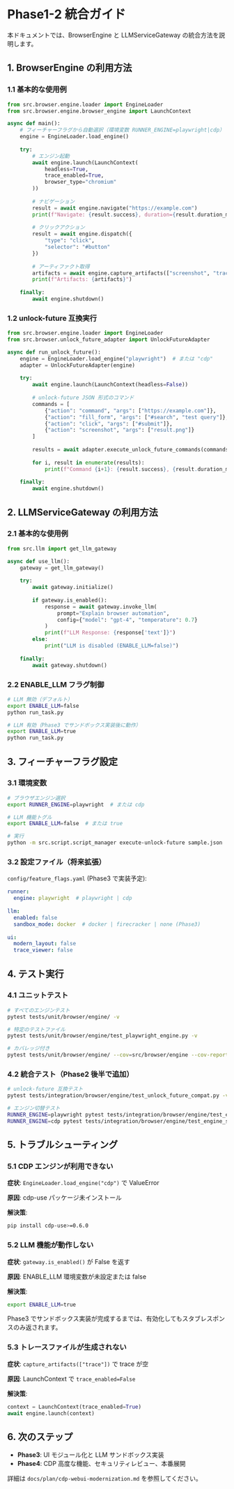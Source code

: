 # Phase1-2 統合ガイド

本ドキュメントでは、BrowserEngine と LLMServiceGateway の統合方法を説明します。

## 1. BrowserEngine の利用方法

### 1.1 基本的な使用例

```python
from src.browser.engine.loader import EngineLoader
from src.browser.engine.browser_engine import LaunchContext

async def main():
    # フィーチャーフラグから自動選択（環境変数 RUNNER_ENGINE=playwright|cdp）
    engine = EngineLoader.load_engine()
    
    try:
        # エンジン起動
        await engine.launch(LaunchContext(
            headless=True,
            trace_enabled=True,
            browser_type="chromium"
        ))
        
        # ナビゲーション
        result = await engine.navigate("https://example.com")
        print(f"Navigate: {result.success}, duration={result.duration_ms}ms")
        
        # クリックアクション
        result = await engine.dispatch({
            "type": "click",
            "selector": "#button"
        })
        
        # アーティファクト取得
        artifacts = await engine.capture_artifacts(["screenshot", "trace"])
        print(f"Artifacts: {artifacts}")
        
    finally:
        await engine.shutdown()
```

### 1.2 unlock-future 互換実行

```python
from src.browser.engine.loader import EngineLoader
from src.browser.unlock_future_adapter import UnlockFutureAdapter

async def run_unlock_future():
    engine = EngineLoader.load_engine("playwright")  # または "cdp"
    adapter = UnlockFutureAdapter(engine)
    
    try:
        await engine.launch(LaunchContext(headless=False))
        
        # unlock-future JSON 形式のコマンド
        commands = [
            {"action": "command", "args": ["https://example.com"]},
            {"action": "fill_form", "args": ["#search", "test query"]},
            {"action": "click", "args": ["#submit"]},
            {"action": "screenshot", "args": ["result.png"]}
        ]
        
        results = await adapter.execute_unlock_future_commands(commands)
        
        for i, result in enumerate(results):
            print(f"Command {i+1}: {result.success}, {result.duration_ms}ms")
        
    finally:
        await engine.shutdown()
```

## 2. LLMServiceGateway の利用方法

### 2.1 基本的な使用例

```python
from src.llm import get_llm_gateway

async def use_llm():
    gateway = get_llm_gateway()
    
    try:
        await gateway.initialize()
        
        if gateway.is_enabled():
            response = await gateway.invoke_llm(
                prompt="Explain browser automation",
                config={"model": "gpt-4", "temperature": 0.7}
            )
            print(f"LLM Response: {response['text']}")
        else:
            print("LLM is disabled (ENABLE_LLM=false)")
    
    finally:
        await gateway.shutdown()
```

### 2.2 ENABLE_LLM フラグ制御

```bash
# LLM 無効（デフォルト）
export ENABLE_LLM=false
python run_task.py

# LLM 有効（Phase3 でサンドボックス実装後に動作）
export ENABLE_LLM=true
python run_task.py
```

## 3. フィーチャーフラグ設定

### 3.1 環境変数

```bash
# ブラウザエンジン選択
export RUNNER_ENGINE=playwright  # または cdp

# LLM 機能トグル
export ENABLE_LLM=false  # または true

# 実行
python -m src.script.script_manager execute-unlock-future sample.json
```

### 3.2 設定ファイル（将来拡張）

`config/feature_flags.yaml` (Phase3 で実装予定):

```yaml
runner:
  engine: playwright  # playwright | cdp
  
llm:
  enabled: false
  sandbox_mode: docker  # docker | firecracker | none (Phase3)
  
ui:
  modern_layout: false
  trace_viewer: false
```

## 4. テスト実行

### 4.1 ユニットテスト

```bash
# すべてのエンジンテスト
pytest tests/unit/browser/engine/ -v

# 特定のテストファイル
pytest tests/unit/browser/engine/test_playwright_engine.py -v

# カバレッジ付き
pytest tests/unit/browser/engine/ --cov=src/browser/engine --cov-report=html
```

### 4.2 統合テスト（Phase2 後半で追加）

```bash
# unlock-future 互換テスト
pytest tests/integration/browser/engine/test_unlock_future_compat.py -v

# エンジン切替テスト
RUNNER_ENGINE=playwright pytest tests/integration/browser/engine/test_engine_switching.py -v
RUNNER_ENGINE=cdp pytest tests/integration/browser/engine/test_engine_switching.py -v
```

## 5. トラブルシューティング

### 5.1 CDP エンジンが利用できない

**症状**: `EngineLoader.load_engine("cdp")` で ValueError

**原因**: cdp-use パッケージ未インストール

**解決策**:
```bash
pip install cdp-use>=0.6.0
```

### 5.2 LLM 機能が動作しない

**症状**: `gateway.is_enabled()` が False を返す

**原因**: ENABLE_LLM 環境変数が未設定または false

**解決策**:
```bash
export ENABLE_LLM=true
```

Phase3 でサンドボックス実装が完成するまでは、有効化してもスタブレスポンスのみ返されます。

### 5.3 トレースファイルが生成されない

**症状**: `capture_artifacts(["trace"])` で trace が空

**原因**: LaunchContext で `trace_enabled=False`

**解決策**:
```python
context = LaunchContext(trace_enabled=True)
await engine.launch(context)
```

## 6. 次のステップ

- **Phase3**: UI モジュール化と LLM サンドボックス実装
- **Phase4**: CDP 高度な機能、セキュリティレビュー、本番展開

詳細は `docs/plan/cdp-webui-modernization.md` を参照してください。
